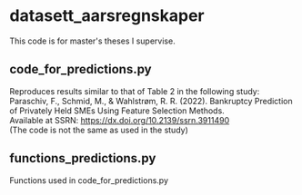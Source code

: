 # datasett_aarsregnskaper
This code is for master's theses I supervise.

## code_for_predictions.py 
Reproduces results similar to that of Table 2 in the following study:\
Paraschiv, F., Schmid, M., & Wahlstrøm, R. R. (2022). Bankruptcy Prediction of Privately Held SMEs Using Feature Selection Methods.\
Available at SSRN: https://dx.doi.org/10.2139/ssrn.3911490 \
(The code is not the same as used in the study)

## functions_predictions.py
Functions used in code_for_predictions.py 
